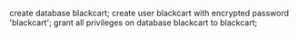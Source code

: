 create database blackcart;
create user blackcart with encrypted password 'blackcart';
grant all privileges on database blackcart to blackcart;
